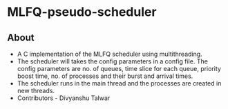 # MLFQ-pseudo-scheduler
## About
* A C implementation of the MLFQ scheduler using multithreading.
* The scheduler will takes the config parameters in a config file. The config parameters are no. of queues, time slice for each queue, priority boost time, no. of processes and their burst and arrival times.
* The scheduler runs in the main thread and the processes are created in new threads.
* Contributors - Divyanshu Talwar
